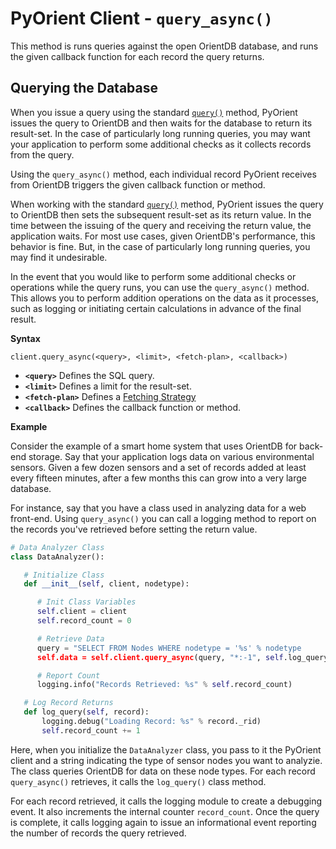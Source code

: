 

# PyOrient Client - `query_async()`

This method is runs queries against the open OrientDB database, and runs the given callback function for each record the query returns.


## Querying the Database

When you issue a query using the standard [`query()`](PyOrient-Client-Query.md) method, PyOrient issues the query to OrientDB and then waits for the database to return its result-set.  In the case of particularly long running queries, you may want your application to perform some additional checks as it collects records from the query.

Using the `query_async()` method, each individual record PyOrient receives from OrientDB triggers the given callback function or method.


When working with the standard [`query()`](PyOrient-Client-Query.md) method, PyOrient issues the query to OrientDB then sets the subsequent result-set as its return value.  In the time between the issuing of the query and receiving the return value, the application waits.  For most use cases, given OrientDB's performance, this behavior is fine.  But, in the case of particularly long running queries, you may find it undesirable.

In the event that you would like to perform some additional checks or operations while the query runs, you can use the `query_async()` method.  This allows you to perform addition operations on the data as it processes, such as logging or initiating certain calculations in advance of the final result.


**Syntax**

```
client.query_async(<query>, <limit>, <fetch-plan>, <callback>)
```

- **`<query>`** Defines the SQL query.
- **`<limit>`** Defines a limit for the result-set.
- **`<fetch-plan>`** Defines a [Fetching Strategy](../java/Fetching-Strategies.md)
- **`<callback>`** Defines the callback function or method.

**Example**

Consider the example of a smart home system that uses OrientDB for back-end storage.  Say that your application logs data on various environmental sensors.  Given a few dozen sensors and a set of records added at least every fifteen minutes, after a few months this can grow into a very large database.

For instance, say that you have a class used in analyzing data for a web front-end. Using `query_async()` you can call a logging method to report on the records you've retrieved before setting the return value.


```py
# Data Analyzer Class
class DataAnalyzer():

   # Initialize Class
   def __init__(self, client, nodetype):

      # Init Class Variables
      self.client = client
      self.record_count = 0

      # Retrieve Data
      query = "SELECT FROM Nodes WHERE nodetype = '%s' % nodetype
      self.data = self.client.query_async(query, "*:-1", self.log_query)

      # Report Count
      logging.info("Records Retrieved: %s" % self.record_count)

   # Log Record Returns
   def log_query(self, record):
       logging.debug("Loading Record: %s" % record._rid)
       self.record_count += 1
```

Here, when you initialize the `DataAnalyzer` class, you pass to it the PyOrient client and a string indicating the type of sensor nodes you want to analyzie.  The class queries OrientDB for data on these node types.  For each record `query_async()` retrieves, it calls the `log_query()` class method.

For each record retrieved, it calls the logging module to create a debugging event.  It also increments the internal counter `record_count`.  Once the query is complete, it calls logging again to issue an informational event reporting the number of records the query retrieved.
